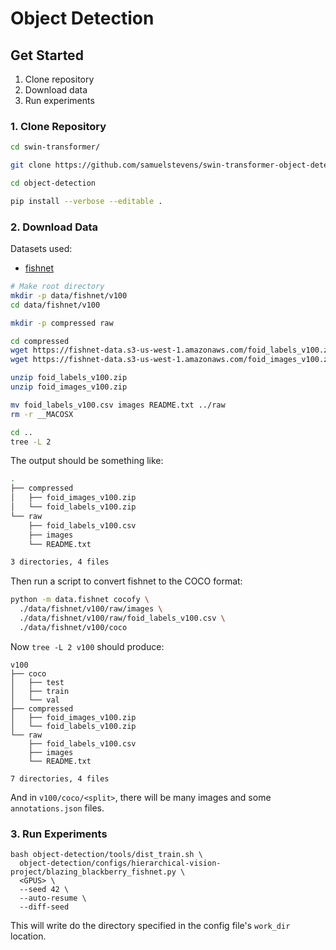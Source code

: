 # Object Detection

## Get Started

1. Clone repository
2. Download data
3. Run experiments

### 1. Clone Repository

```sh
cd swin-transformer/

git clone https://github.com/samuelstevens/swin-transformer-object-detection.git object-detection

cd object-detection

pip install --verbose --editable .
```

### 2. Download Data

Datasets used:

* [fishnet](https://fishnet.ai)

```sh
# Make root directory
mkdir -p data/fishnet/v100
cd data/fishnet/v100

mkdir -p compressed raw

cd compressed
wget https://fishnet-data.s3-us-west-1.amazonaws.com/foid_labels_v100.zip
wget https://fishnet-data.s3-us-west-1.amazonaws.com/foid_images_v100.zip

unzip foid_labels_v100.zip
unzip foid_images_v100.zip

mv foid_labels_v100.csv images README.txt ../raw
rm -r __MACOSX

cd ..
tree -L 2 
```

The output should be something like:

```sh
.
├── compressed
│   ├── foid_images_v100.zip
│   └── foid_labels_v100.zip
└── raw
    ├── foid_labels_v100.csv
    ├── images
    └── README.txt

3 directories, 4 files
```

Then run a script to convert fishnet to the COCO format:

```sh
python -m data.fishnet cocofy \
  ./data/fishnet/v100/raw/images \
  ./data/fishnet/v100/raw/foid_labels_v100.csv \
  ./data/fishnet/v100/coco
```

Now `tree -L 2 v100` should produce:

```
v100
├── coco
│   ├── test
│   ├── train
│   └── val
├── compressed
│   ├── foid_images_v100.zip
│   └── foid_labels_v100.zip
└── raw
    ├── foid_labels_v100.csv
    ├── images
    └── README.txt

7 directories, 4 files
```

And in `v100/coco/<split>`, there will be many images and some `annotations.json` files.


### 3. Run Experiments

```
bash object-detection/tools/dist_train.sh \
  object-detection/configs/hierarchical-vision-project/blazing_blackberry_fishnet.py \
  <GPUS> \
  --seed 42 \
  --auto-resume \
  --diff-seed
```

This will write do the directory specified in the config file's `work_dir` location.
